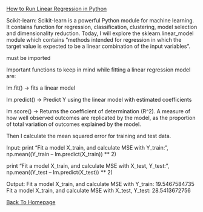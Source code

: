 [How to Run Linear Regression in Python](https://bigdata-madesimple.com/how-to-run-linear-regression-in-python-scikit-learn/)

Scikit-learn: Scikit-learn is a powerful Python module for machine learning. It contains function for regression, classification, clustering, model selection and dimensionality reduction. Today, I will explore the sklearn.linear_model module which contains “methods intended for regression in which the target value is expected to be a linear combination of the input variables”.

must be imported 

Important functions to keep in mind while fitting a linear regression model are:

lm.fit() -> fits a linear model

lm.predict() -> Predict Y using the linear model with estimated coefficients

lm.score() -> Returns the coefficient of determination (R^2). A measure of how well observed outcomes are replicated by the model, as the proportion of total variation of outcomes explained by the model.

Then I calculate the mean squared error for training and test data.

Input:
print “Fit a model X_train, and calculate MSE with Y_train:”, np.mean((Y_train – lm.predict(X_train)) ** 2)

print “Fit a model X_train, and calculate MSE with X_test, Y_test:”, np.mean((Y_test – lm.predict(X_test)) ** 2)

Output:
Fit a model X_train, and calculate MSE with Y_train: 19.5467584735 Fit a model X_train, and calculate MSE with X_test, Y_test: 28.5413672756



[Back To Homepage](https://leethomas13.github.io/201-reading-notes/)